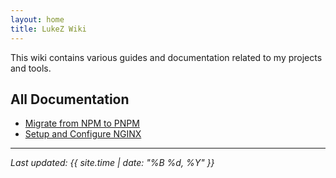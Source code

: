 ```yaml
---
layout: home
title: LukeZ Wiki
---
```


This wiki contains various guides and documentation related to my projects and tools.

## All Documentation

- [Migrate from NPM to PNPM](npm-to-pnpm-migration.md)
- [Setup and Configure NGINX](nginx-setup.md)

---

_Last updated: {{ site.time | date: "%B %d, %Y" }}_
